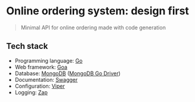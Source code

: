 # Online ordering system: design first
> Minimal API for online ordering made with code generation

## Tech stack
- Programming language: [Go](https://go.dev/)
- Web framework: [Goa](https://goa.design/)
- Database: [MongoDB](https://www.mongodb.com/) ([MongoDB Go Driver](https://www.mongodb.com/docs/drivers/go/current/))
- Documentation: [Swagger](https://swagger.io/)
- Configuration: [Viper](https://github.com/spf13/viper)
- Logging: [Zap](https://github.com/uber-go/zap)
